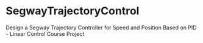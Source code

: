 # SegwayTrajectoryControl
Design a Segway Trajectory Controller for Speed and Position Based on PID - Linear Control Course Project
